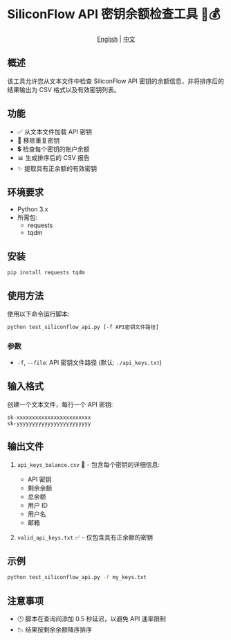 # SiliconFlow API 密钥余额检查工具 🔑💰

<div align="center">
  <a href="README.md">English</a> |
  <a href="README_zh.md">中文</a>
</div>

## 概述
该工具允许您从文本文件中检查 SiliconFlow API 密钥的余额信息，并将排序后的结果输出为 CSV 格式以及有效密钥列表。

## 功能
- ✅ 从文本文件加载 API 密钥
- 🔄 移除重复密钥
- 💲 检查每个密钥的账户余额
- 📊 生成排序后的 CSV 报告
- ✨ 提取具有正余额的有效密钥

## 环境要求
- Python 3.x
- 所需包:
  - requests
  - tqdm

## 安装

```sh
pip install requests tqdm
```

## 使用方法

使用以下命令运行脚本:

```bash
python test_siliconflow_api.py [-f API密钥文件路径]
```

### 参数

- `-f`, `--file`: API 密钥文件路径 (默认: `./api_keys.txt`)

## 输入格式

创建一个文本文件，每行一个 API 密钥:

```
sk-xxxxxxxxxxxxxxxxxxxxxxxx
sk-yyyyyyyyyyyyyyyyyyyyyyyy
```

## 输出文件

1. `api_keys_balance.csv` 📄 - 包含每个密钥的详细信息:
   - API 密钥
   - 剩余余额
   - 总余额
   - 用户 ID
   - 用户名
   - 邮箱

2. `valid_api_keys.txt` ✅ - 仅包含具有正余额的密钥

## 示例

```bash
python test_siliconflow_api.py -f my_keys.txt
```

## 注意事项

- 🕒 脚本在查询间添加 0.5 秒延迟，以避免 API 速率限制
- 📉 结果按剩余余额降序排序